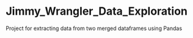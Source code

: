 # Jimmy_Wrangler_Data_Exploration
Project for extracting data from two merged dataframes using Pandas

